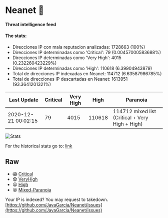 # Neanet :hocho:
#### Threat intelligence feed
#### The stats:

- Direcciones IP con mala reputacion analizadas: 1728663 (100%)
- Direcciones IP determinadas como 'Critical':  79 (0.00457000583688%)
- Direcciones IP determinadas como 'Very High':  4015 (0.232260423229%)
- Direcciones IP determinadas como 'High':  110618 (6.39904943879)
- Total de direcciones IP indexadas en Neanet:  114712 (6.63587986785%)
- Total de direcciones IP descartadas en Neanet:  1613951 (93.3641201321%)

| Last Update | Critical | Very High | High | Paranoia |
| --- | --- | --- | --- | --- |
| 2020-12-21 00:02:15 | 79 | 4015 | 110618 | 114712 mixed list (Critical + Very High + High)|

![Stats](https://docs.google.com/spreadsheets/d/e/2PACX-1vSnaNMIXVabIpDJjufMlzH7poXnshF3mgd8Is1g9ytUEzVsP5my4Trn8f-xkoLLQ38xpL3HtmUexLo6/pubchart?oid=501124687&format=image)

For the historical stats go to: [link](/stats.csv)
## Raw
- :scream: [Critical](https://raw.githubusercontent.com/JavaGarcia/Neanet/master/blacklists/neanet_critical.txt)
- :fearful: [VeryHigh](https://raw.githubusercontent.com/JavaGarcia/Neanet/master/blacklists/neanet_veryHigh.txtt)
- :frowning: [High](https://raw.githubusercontent.com/JavaGarcia/Neanet/master/blacklists/neanet_high.txt)
- :dizzy_face: [Mixed-Paranoia](https://raw.githubusercontent.com/JavaGarcia/Neanet/master/blacklists/neanet_all.txt)


Your IP is indexed? You may request to takedown. [https://github.com/JavaGarcia/Neanet/issues](https://github.com/JavaGarcia/Neanet/issues)









































































































































































































































































































































































































































































































































































































































































































































































































































































































































































































































































































































































































































































































































































































































































































































































































































































































































































































































































































































































































































































































































































































































































































































































































































































































































































































































































































































































































































































































































































































































